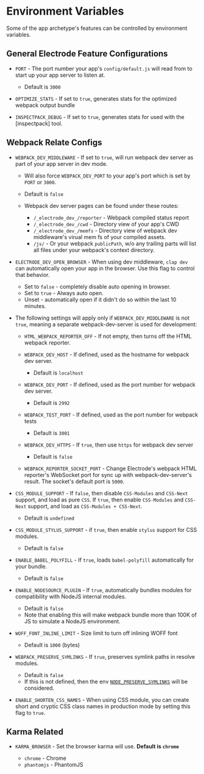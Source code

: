 # Environment Variables

Some of the app archetype's features can be controlled by environment variables.

## General Electrode Feature Configurations

- `PORT` - The port number your app's `config/default.js` will read from to start up your app server to listen at.

  - Default is `3000`

- `OPTIMIZE_STATS` - If set to `true`, generates stats for the optimized webpack output bundle

- `INSPECTPACK_DEBUG` - If set to `true`, generates stats for used with the [inspectpack] tool.


## Webpack Relate Configs

- `WEBPACK_DEV_MIDDLEWARE` - If set to `true`, will run webpack dev server as part of your app server in dev mode.

  - Will also force `WEBPACK_DEV_PORT` to your app's port which is set by `PORT` or `3000`.
  - Default is `false`
  - Webpack dev server pages can be found under these routes:

    - `/_electrode_dev_/reporter` - Webpack compiled status report
    - `/_electrode_dev_/cwd` - Directory view of your app's CWD
    - `/_electrode_dev_/memfs` - Directory view of webpack dev middleware's virual mem fs of your compiled assets.
    - `/js/` - Or your webpack `publicPath`, w/o any trailing parts will list all files under your webpack's context directory.

- `ELECTRODE_DEV_OPEN_BROWSER` - When using dev middleware, `clap dev` can automatically open your app in the browser.  Use this flag to control that behavior.

  - Set to `false` - completely disable auto opening in browser.
  - Set to `true` - Always auto open.
  - Unset - automatically open if it didn't do so within the last 10 minutes.

- The following settings will apply only if `WEBPACK_DEV_MIDDLEWARE` is not `true`, meaning a separate webpack-dev-server is used for development:

  - `HTML_WEBPACK_REPORTER_OFF` - If not empty, then turns off the HTML webpack reporter.

  - `WEBPACK_DEV_HOST` - If defined, used as the hostname for webpack dev server.

    - Default is `localhost`

  * `WEBPACK_DEV_PORT` - If defined, used as the port number for webpack dev server.

    - Default is `2992`

  - `WEBPACK_TEST_PORT` - If defined, used as the port number for webpack tests

    - Default is `3001`

  * `WEBPACK_DEV_HTTPS` - If `true`, then use `https` for webpack dev server

    - Default is `false`


  * `WEBPACK_REPORTER_SOCKET_PORT` - Change Electrode's webpack HTML reporter's WebSocket port for sync up with webpack-dev-server's result.  The socket's default port is `5000`.

* `CSS_MODULE_SUPPORT` - If `false`, then disable `CSS-Modules` and `CSS-Next` support, and load as pure `CSS`. If `true`, then enable `CSS-Modules` and `CSS-Next` support, and load as `CSS-Modules + CSS-Next`.

  - Default is `undefined`

* `CSS_MODULE_STYLUS_SUPPORT` - if `true`, then enable `stylus` support for CSS modules.

  - Default is `false`

- `ENABLE_BABEL_POLYFILL` - If `true`, loads `babel-polyfill` automatically for your bundle.

  - Default is `false`

* `ENABLE_NODESOURCE_PLUGIN` - If `true`, automatically bundles modules for compatibility with NodeJS internal modules.

  - Default is `false`
  - Note that enabling this will make webpack bundle more than 100K of JS to simulate a NodeJS environment.

- `WOFF_FONT_INLINE_LIMIT` - Size limit to turn off inlining WOFF font

  - Default is `1000` (bytes)

* `WEBPACK_PRESERVE_SYMLINKS` - If `true`, preserves symlink paths in resolve modules.

  - Default is `false`
  - If this is not defined, then the env [`NODE_PRESERVE_SYMLINKS`] will be considered.

* `ENABLE_SHORTEN_CSS_NAMES` - When using CSS module, you can create short and cryptic CSS class names in production mode by setting this flag to `true`.

## Karma Related

* `KARMA_BROWSER` - Set the browser karma will use.  **Default is `chrome`**

  - `chrome` - Chrome
  - `phantomjs` - PhantomJS


[`node_preserve_symlinks`]: https://nodejs.org/docs/latest-v8.x/api/cli.html#cli_node_preserve_symlinks_1
